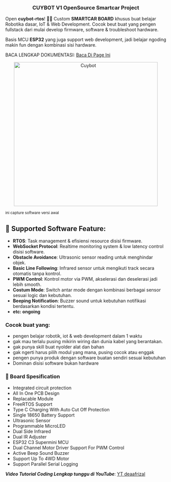 <h3 align="center">CUYBOT V1 OpenSource Smartcar Project</h3>

Open **cuybot-rtos**! 🚗✨ Custom **SMARTCAR BOARD** khusus buat belajar Robotika dasar, IoT & Web Development. Cocok beut buat yang pengen fullstack dari mulai develop firmware, software & troubleshoot hardware.

Basis MCU **ESP32** yang juga support web development, jadi belajar ngoding makin fun dengan kombinasi sisi hardware. 

BACA LENGKAP DOKUMENTASI: [Baca Di Page Ini](https://github.com/deaafrizal/cuybot-rtos/tree/main/docs)

<p align="center">
  <img src="https://github.com/deaafrizal/cuybot-rtos/blob/main/assets/cuybot-sw.jpg" alt="Cuybot" width="450">
  <p><small>ini capture software versi awal</small></p>
</p>

## 🚀 Supported Software Feature:
- **RTOS**: Task management & efisiensi resource disisi firmware.
- **WebSocket Protocol**: Realtime monitoring system & low latency control disisi software.
- **Obstacle Avoidance**: Ultrasonic sensor reading untuk menghindar objek.
- **Basic Line Following**: Infrared sensor untuk mengikuti track secara otomatis tanpa kontrol.
- **PWM Control**: Kontrol motor via PWM, akselerasi dan deselerasi jadi lebih smooth.
- **Costum Mode**: Switch antar mode dengan kombinasi berbagai sensor sesuai logic dan kebutuhan.
- **Beeping Notification**: Buzzer sound untuk kebutuhan notifikasi berdasarkan kondisi tertentu.
- **etc: ongoing**

### Cocok buat yang: ###
- pengen belajar robotik, iot & web development dalam 1 waktu
- gak mau terlalu pusing mikirin wiring dan dunia kabel yang berantakan.
- gak punya skill buat nyolder alat dan bahan
- gak ngerti harus pilih modul yang mana, pusing cocok atau enggak
- pengen punya produk dengan software buatan sendiri sesuai kebutuhan
- Dominan disisi software bukan hardware

### 🚀 Board Spesification
- Integrated circuit protection
- All In One PCB Design
- Replacable Module
- FreeRTOS Support
- Type C Charging With Auto Cut Off Protection
- Single 18650 Battery Support
- Ultrasonic Sensor
- Programmable MicroLED
- Dual Side Infrared
- Dual IR Adjuster
- ESP32 C3 Supermini MCU
- Dual Channel Motor Driver Support For PWM Control
- Active Beep Sound Buzzer
- Support Up To 4WD Motor
- Support Parallel Serial Logging  

***Video Tutorial Coding Lengkap tunggu di YouTube***: [YT deaafrizal](https://youtube.com/@deaafrizal)
